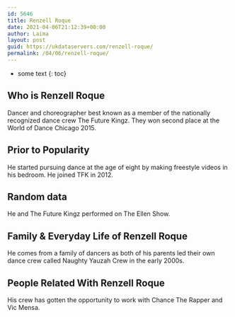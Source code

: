 ```yaml
---
id: 5646
title: Renzell Roque
date: 2021-04-06T21:12:39+00:00
author: Laima
layout: post
guid: https://ukdataservers.com/renzell-roque/
permalink: /04/06/renzell-roque/
---
```


* some text
{: toc}


## Who is Renzell Roque
                  
                  
                  
Dancer and choreographer best known as a member of the nationally recognized dance crew The Future Kingz. They won second place at the World of Dance Chicago 2015.
                  
              
            
              
            
                
                
                
## Prior to Popularity
                  
                  
                  
He started pursuing dance at the age of eight by making freestyle videos in his bedroom. He joined TFK in 2012.
                  
              
            
              
            
                
                
                
## Random data
                  
                  
                  
He and The Future Kingz performed on The Ellen Show.
                  
              
            
              
            
                
                
                
## Family & Everyday Life of Renzell Roque
                  
                  
                  
He comes from a family of dancers as both of his parents led their own dance crew called Naughty Yauzah Crew in the early 2000s.
                  
              
            
              
            
                
                
                
## People Related With Renzell Roque
                  
                  
                  
His crew has gotten the opportunity to work with Chance The Rapper and Vic Mensa.
                  
              
            
              
            
                
              
            
              
              
            
            
              
            
          
          
          